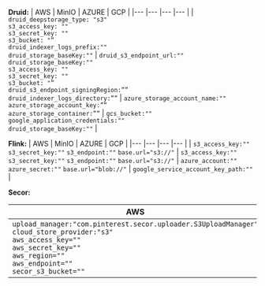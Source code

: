 **Druid:**
| AWS 	| MinIO 	| AZURE 	| GCP 	|
|---	|---	|---	|---	|
| `druid_deepstorage_type: "s3"` <br>`s3_access_key: ""`<br>`s3_secret_key: ""`<br>`s3_bucket: "”`<br>`druid_indexer_logs_prefix:""`<br>`druid_storage_baseKey:""` 	| `druid_s3_endpoint_url:""`<br>`druid_storage_baseKey:""`<br>`s3_access_key: ""`<br>`s3_secret_key: ""`<br>`s3_bucket: "”`<br>`druid_s3_endpoint_signingRegion:””`<br>`druid_indexer_logs_directory:””` 	| `azure_storage_account_name:""`<br>`azure_storage_account_key:””`<br>`azure_storage_container:””` 	| `gcs_bucket:""`<br>`google_application_credentials:""`<br>`druid_storage_baseKey:""` 	|

**Flink:**
| AWS 	| MinIO 	| AZURE 	| GCP 	|
|---	|---	|---	|---	|
| `s3_access_key:""` `s3_secret_key:""` `s3_endpoint:""` `base.url="s3://"` 	| `s3_access_key:""` `s3_secret_key:""` `s3_endpoint:""` `base.url="s3://"` 	| `azure_account:""` `azure_secret:""` `base.url="blob://"` 	| `google_service_account_key_path:""` 	|

**Secor:**

| AWS 	| MinIO 	| AZURE 	| GCP 	|
|---	|---	|---	|---	|
| `upload_manager:"com.pinterest.secor.uploader.S3UploadManager"`<br>`cloud_store_provider:"s3"`<br>`aws_access_key=""`<br>`aws_secret_key=""`<br>`aws_region=""`<br>`aws_endpoint=""`<br>`secor_s3_bucket=""` 	| `upload_manager:"com.pinterest.secor.uploader.S3UploadManager"`<br>`cloud_store_provider:"s3"`<br>`aws_access_key:""`<br>`aws_secret_key:""`<br>`aws_region:""`<br>`aws_endpoint:""`<br>`secor_s3_bucket:""` 	| `upload_manager:"com.pinterest.secor.uploader.AzureUploadManager"`<br>`cloud_store_provider:"blob"`<br>`azure_account_name:""`<br>`azure_account_key=`<br>`azure_container_name=` 	| `upload_manger:"com.pinterest.secor.uploader.GsUploadManager"`<br>`gs_bucket:""`<br>`gs_path:""`<br>`gs_credentials_path:""` 	|